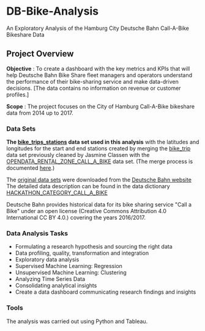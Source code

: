 # DB-Bike-Analysis

An Exploratory Analysis of the Hamburg City Deutsche Bahn Call-A-Bike Bikeshare Data

## Project Overview

**Objective** : To create a dashboard with the key metrics and KPIs that will help Deutsche Bahn Bike Share fleet managers and operators understand the performance of their bike-sharing service and make data-driven decisions. [The data contains no information on revenue or customer profiles.]

**Scope** : The project focuses on the City of Hamburg Call-A-Bike bikeshare data from 2014 up to 2017.

### Data Sets

**The [bike_trips_stations](https://drive.google.com/file/d/1UW1rEPju8j20lkNqWpNhkGM7XvhRzNPJ/view?usp=share_link) data set used in this analysis** with the latitudes and longitudes for the start and end stations created by merging the [bike_trip](https://drive.google.com/file/d/1g5XCMDM2Ze7vzF_NEvmNetiKHopF2lyQ/view) data set previously cleaned by Jasmine Classen with the [OPENDATA_RENTAL_ZONE_CALL_A_BIKE](https://github.com/eekevall/LC-Rhein-Main-Hackathon/blob/main/Original_DB_Data/OPENDATA_RENTAL_ZONE_CALL_A_BIKE.csv) data set. (The merge process is documented [here](https://github.com/eekevall/DB-Bikeshare-Analysis/blob/main/Scripts/Deutsche_Bahn_Data_Set.ipynb).) 

The [original data sets](https://github.com/eekevall/LC-Rhein-Main-Hackathon/tree/main/Original_DB_Data) were downloaded from the [Deutsche Bahn website](https://data.deutschebahn.com/dataset/data-call-a-bike.html) The detailed data description can be found in the data dictionary [HACKATHON_CATEGORY_CALL_A_BIKE](https://github.com/eekevall/LC-Rhein-Main-Hackathon/blob/main/HACKATHON_CATEGORY_CALL_A_BIKE.pdf)

Deutsche Bahn provides historical data for its bike sharing service "Call a Bike" under an open license (Creative Commons Attribution 4.0 International CC BY 4.0.) covering the years 2016/2017.

### Data Analysis Tasks
* Formulating a research hypothesis and sourcing the right data
* Data profiling, quality, transformation and integration
* Exploratory data analysis
* Supervised Machine Learning: Regression
* Unsupervised Machine Learning: Clustering
* Analyzing Time Series Data
* Consolidating analytical insights 
* Create a data dashboard communicating research findings and insights

### Tools
The analysis was carried out using Python and Tableau.
